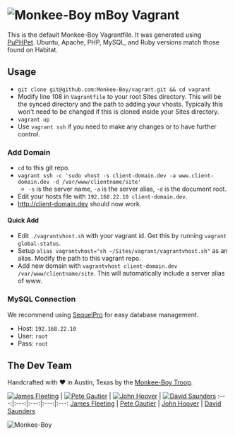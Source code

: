 ![Monkee-Boy](https://dujrsrsgsd3nh.cloudfront.net/img/emoticons/113009/mboy-1403710932.jpg) mBoy Vagrant
==============

This is the default Monkee-Boy Vagrantfile. It was generated using [PuPHPet](https://puphpet.com). Ubuntu, Apache, PHP, MySQL, and Ruby versions match those found on Habitat.

## Usage

* `git clone git@github.com:Monkee-Boy/vagrant.git && cd vagrant`
* Modify line 108 in `Vagrantfile` to your root Sites directory. This will be the synced directory and the path to adding your vhosts. Typically this won't need to be changed if this is cloned inside your Sites directory.
* `vagrant up`
* Use `vagrant ssh` if you need to make any changes or to have further control.

### Add Domain

* `cd` to this git repo.
* `vagrant ssh -c 'sudo vhost -s client-domain.dev -a www.client-domain.dev -d /var/www/clientname/site'`
  * `-s` is the server name, `-a` is the server alias, `-d` is the document root.
* Edit your hosts file with `192.168.22.10 client-domain.dev`.
* http://client-domain.dev should now work.

#### Quick Add

* Edit `./vagrantvhost.sh` with your vagrant id. Get this by running `vagrant global-status`.
* Setup `alias vagrantvhost="sh ~/Sites/vagrant/vagrantvhost.sh"` as an alias. Modify the path to this vagrant repo.
* Add new domain with `vagrantvhost client-domain.dev /var/www/clientname/site`. This will automatically include a server alias of www.

### MySQL Connection

We recommend using [SequelPro](http://www.sequelpro.com/) for easy database management.

* Host: `192.168.22.10`
* User: `root`
* Pass: `root`

## The Dev Team

Handcrafted with ♥ in Austin, Texas by the [Monkee-Boy Troop](https://www.monkee-boy.com/who/the-troop/).

[![James Fleeting](https://avatars0.githubusercontent.com/u/23062?s=144)](https://github.com/fleeting) | [![Pete Gautier](https://avatars2.githubusercontent.com/u/5394199?v=3&s=144)](https://github.com/pgautier404) | [![John Hoover](https://avatars3.githubusercontent.com/u/48278?v=3&s=144)](https://github.com/defvayne23) | [![David Saunders](https://avatars3.githubusercontent.com/u/4614981?v=3&s=144)](https://github.com/djsaun)
:---:|:---:|:---:|:---:|:---:
[James Fleeting](https://github.com/fleeting) | [Pete Gautier](https://github.com/pgautier404) | [John Hoover](https://github.com/defvayne23) | [David Saunders](https://github.com/djsaun)

![Monkee-Boy](http://assets.monkee-boy.com/mboy-logo-tagline.jpg)
